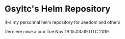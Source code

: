 # Gsyltc's Helm Repository

It-s my personnal helm repository for Jeedom and others

Derniere mise a jour Tue Nov 19 15:03:09 UTC 2019
